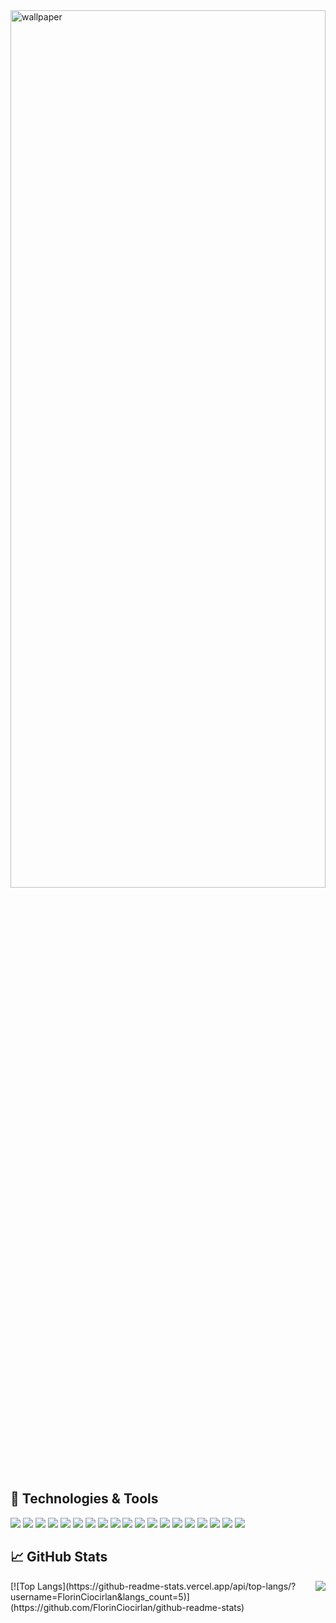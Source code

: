 <img src="https://i.imgur.com/SYF48L9.png" alt="wallpaper" height="60%" width="100%">


## 🔧 Technologies & Tools
![](https://img.shields.io/badge/code-Python-informational?style=flat&logo=<LOGO_NAME>&logoColor=white&color=2bbc8a)
![](https://img.shields.io/badge/code-JavaScript-informational?style=flat&logo=<LOGO_NAME>&logoColor=white&color=2bbc8a)
![](https://img.shields.io/badge/code-React-informational?style=flat&logo=<LOGO_NAME>&logoColor=white&color=2bbc8a)
![](https://img.shields.io/badge/code-HTML-informational?style=flat&logo=<LOGO_NAME>&logoColor=white&color=2bbc8a)
![](https://img.shields.io/badge/code-CSS-informational?style=flat&logo=<LOGO_NAME>&logoColor=white&color=2bbc8a)
![](https://img.shields.io/badge/code-PHP-informational?style=flat&logo=<LOGO_NAME>&logoColor=white&color=2bbc8a)
![](https://img.shields.io/badge/code-Symfony-informational?style=flat&logo=<LOGO_NAME>&logoColor=white&color=2bbc8a)
![](https://img.shields.io/badge/code-Java-informational?style=flat&logo=<LOGO_NAME>&logoColor=white&color=2bbc8a)
![](https://img.shields.io/badge/tools-Vagrant-informational?style=flat&logo=<LOGO_NAME>&logoColor=white&color=2bbc8a)
![](https://img.shields.io/badge/editor-PhpStorm-informational?style=flat&logo=<LOGO_NAME>&logoColor=white&color=2bbc8a)
![](https://img.shields.io/badge/editor-PyCharm-informational?style=flat&logo=<LOGO_NAME>&logoColor=white&color=2bbc8a)
![](https://img.shields.io/badge/editor-IntelliJ-informational?style=flat&logo=<LOGO_NAME>&logoColor=white&color=2bbc8a)
![](https://img.shields.io/badge/editor-VSCode-informational?style=flat&logo=<LOGO_NAME>&logoColor=white&color=2bbc8a)
![](https://img.shields.io/badge/editor-SublimeText-informational?style=flat&logo=<LOGO_NAME>&logoColor=white&color=2bbc8a)
![](https://img.shields.io/badge/tools-PostgreSQL-informational?style=flat&logo=<LOGO_NAME>&logoColor=white&color=2bbc8a)
![](https://img.shields.io/badge/tools-MySQL-informational?style=flat&logo=<LOGO_NAME>&logoColor=white&color=2bbc8a)
![](https://img.shields.io/badge/tools-Vagrant-informational?style=flat&logo=<LOGO_NAME>&logoColor=white&color=2bbc8a)
![](https://img.shields.io/badge/shell-Zsh-informational?style=flat&logo=<LOGO_NAME>&logoColor=white&color=2bbc8a)
![](https://img.shields.io/badge/methodology-Agile/SCRUM-informational?style=flat&logo=<LOGO_NAME>&logoColor=white&color=2bbc8a)


## &#x1f4c8; GitHub Stats
<div style="display:flex; flex-direction:row">
    [![Top Langs](https://github-readme-stats.vercel.app/api/top-langs/?username=FlorinCiocirlan&langs_count=5)](https://github.com/FlorinCiocirlan/github-readme-stats)
    <span> <img align="center" src="https://github-readme-stats.vercel.app/api/?username=FlorinCiocirlan&theme=graywhite" /> </span>
</div>



<!--
**FlorinCiocirlan/FlorinCiocirlan** is a ✨ _special_ ✨ repository because its `README.md` (this file) appears on your GitHub profile.

Here are some ideas to get you started:

- 🔭 I’m currently working on ...
- 🌱 I’m currently learning ...
- 👯 I’m looking to collaborate on ...
- 🤔 I’m looking for help with ...
- 💬 Ask me about ...
- 📫 How to reach me: ...
- 😄 Pronouns: ...
- ⚡ Fun fact: ...
-->
